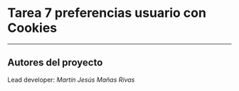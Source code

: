 # Tarea 7 preferencias usuario con Cookies

---

## Autores del proyecto

Lead developer: *Martín Jesús Mañas Rivas*
